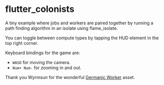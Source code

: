 # flutter_colonists

A tiny example where jobs and workers are paired together by running a path finding algorithm in
an isolate using flame_isolate.

You can toggle between compute types by tapping the HUD element in the top right corner.

Keyboard bindings for the game are:
 * `WASD` for moving the camera.
 * `Num+ Num-` for zooming in and out.


Thank you Wyrmsun for the wonderful
[Germanic Worker](https://opengameart.org/content/germanic-worker) asset.
